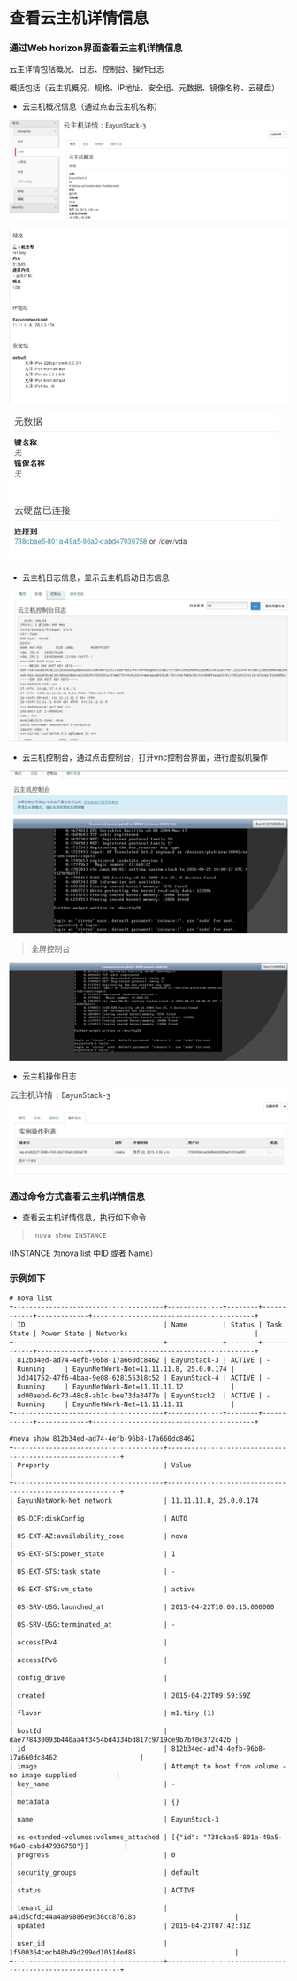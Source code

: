# 查看云主机详情信息

### 通过Web horizon界面查看云主机详情信息

云主详情包括概况、日志、控制台、操作日志

概括包括（云主机概况、规格、IP地址、安全组、元数据、镜像名称、云硬盘）
* 云主机概况信息（通过点击云主机名称）

![Instance_Detail](../Picture/instance_detail1.jpg)

![Instance_Detail](../Picture/instance_detail2.jpg)

![Instance_Detail](../Picture/instance_detail3.jpg)

* 云主机日志信息，显示云主机启动日志信息

![Instance_Detail](../Picture/instance_detail4.jpg)

* 云主机控制台，通过点击控制台，打开vnc控制台界面，进行虚拟机操作

![Instance_Detail](../Picture/instance_detail5.jpg)

> 全屏控制台

![Instance_Detail](../Picture/instance_detail6.jpg)

* 云主机操作日志

![Instance_Detail](../Picture/instance_detail7.jpg)



### 通过命令方式查看云主机详情信息

* 查看云主机详情信息，执行如下命令

> ``` nova show INSTANCE```

(INSTANCE 为nova list 中ID 或者 Name）

### 示例如下

```
# nova list
+--------------------------------------+--------------+--------+------------+-------------+-----------------------------------------+
| ID                                   | Name         | Status | Task State | Power State | Networks                                |
+--------------------------------------+--------------+--------+------------+-------------+-----------------------------------------+
| 812b34ed-ad74-4efb-96b8-17a660dc8462 | EayunStack-3 | ACTIVE | -          | Running     | EayunNetWork-Net=11.11.11.8, 25.0.0.174 |
| 3d341752-47f6-4baa-9e08-628155318c52 | EayunStack-4 | ACTIVE | -          | Running     | EayunNetWork-Net=11.11.11.12            |
| ad00aebd-6c73-48c8-ab1c-bee73da3477e | EayunStack2  | ACTIVE | -          | Running     | EayunNetWork-Net=11.11.11.11            |
+--------------------------------------+--------------+--------+------------+-------------+-----------------------------------------+
```
```
#nova show 812b34ed-ad74-4efb-96b8-17a660dc8462
+--------------------------------------+----------------------------------------------------------+
| Property                             | Value                                                    |
+--------------------------------------+----------------------------------------------------------+
| EayunNetWork-Net network             | 11.11.11.8, 25.0.0.174                                   |
| OS-DCF:diskConfig                    | AUTO                                                     |
| OS-EXT-AZ:availability_zone          | nova                                                     |
| OS-EXT-STS:power_state               | 1                                                        |
| OS-EXT-STS:task_state                | -                                                        |
| OS-EXT-STS:vm_state                  | active                                                   |
| OS-SRV-USG:launched_at               | 2015-04-22T10:00:15.000000                               |
| OS-SRV-USG:terminated_at             | -                                                        |
| accessIPv4                           |                                                          |
| accessIPv6                           |                                                          |
| config_drive                         |                                                          |
| created                              | 2015-04-22T09:59:59Z                                     |
| flavor                               | m1.tiny (1)                                              |
| hostId                               | dae778430093b440aa4f3454bd4334bd817c9719ce9b7bf0e372c42b |
| id                                   | 812b34ed-ad74-4efb-96b8-17a660dc8462                     |
| image                                | Attempt to boot from volume - no image supplied          |
| key_name                             | -                                                        |
| metadata                             | {}                                                       |
| name                                 | EayunStack-3                                             |
| os-extended-volumes:volumes_attached | [{"id": "738cbae5-801a-49a5-96a0-cabd47936758"}]         |
| progress                             | 0                                                        |
| security_groups                      | default                                                  |
| status                               | ACTIVE                                                   |
| tenant_id                            | a41d5cfdc44a4a99886e9d36cc87618b                         |
| updated                              | 2015-04-23T07:42:31Z                                     |
| user_id                              | 1f500364cecb48b49d299ed1051ded85                         |
+--------------------------------------+----------------------------------------------------------+
```



